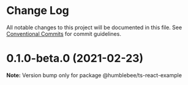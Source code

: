 # Change Log

All notable changes to this project will be documented in this file.
See [Conventional Commits](https://conventionalcommits.org) for commit guidelines.

# 0.1.0-beta.0 (2021-02-23)

**Note:** Version bump only for package @humblebee/ts-react-example
